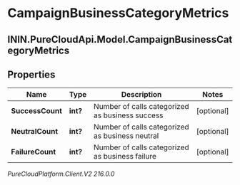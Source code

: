 # CampaignBusinessCategoryMetrics

## ININ.PureCloudApi.Model.CampaignBusinessCategoryMetrics

## Properties

|Name | Type | Description | Notes|
|------------ | ------------- | ------------- | -------------|
| **SuccessCount** | **int?** | Number of calls categorized as business success | [optional] |
| **NeutralCount** | **int?** | Number of calls categorized as business neutral | [optional] |
| **FailureCount** | **int?** | Number of calls categorized as business failure | [optional] |



_PureCloudPlatform.Client.V2 216.0.0_
